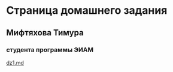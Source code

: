 # Страница домашнего задания  
## Мифтяхова Тимура
### студента программы ЭИАМ
[dz1.md](https://TimurMift.github.com/ethiopia_CILS/dz1.md)
